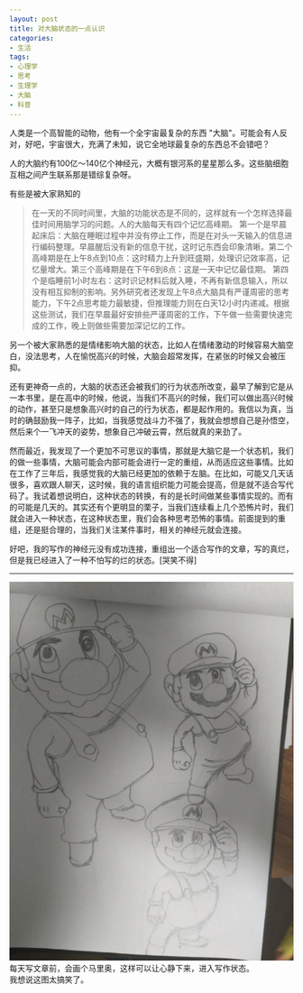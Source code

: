 ```yaml
---
layout: post
title: 对大脑状态的一点认识
categories:
- 生活
tags:
- 心理学
- 思考
- 生理学
- 大脑
- 科普
---
```


人类是一个高智能的动物，他有一个全宇宙最复杂的东西 "大脑"。可能会有人反对，好吧，宇宙很大，充满了未知，说它全地球最复杂的东西总不会错吧？

人的大脑约有100亿～140亿个神经元，大概有银河系的星星那么多。这些脑细胞互相之间产生联系那是错综复杂呀。

有些是被大家熟知的
> 在一天的不同时间里，大脑的功能状态是不同的，这样就有一个怎样选择最佳时间用脑学习的问题。人的大脑每天有四个记忆高峰期。 第一个是早晨起床后：大脑在睡眠过程中并没有停止工作，而是在对头一天输入的信息进行编码整理。早晨醒后没有新的信息干扰，这时记东西会印象清晰。第二个高峰期是在上午8点到10点：这时精力上升到旺盛期，处理识记效率高，记忆量增大。第三个高峰期是在下午6到8点：这是一天中记忆最佳期。 第四个是临睡前1小时左右：这时识记材料后就入睡，不再有新信息输入，所以没有相互抑制的影响。另外研究者还发现上午8点大脑具有严谨周密的思考能力，下午2点思考能力最敏捷，但推理能力则在白天12小时内递减。根据这些测试，我们在早晨最好安排些严谨周密的工作，下午做一些需要快速完成的工作，晚上则做些需要加深记忆的工作。

另一个被大家熟悉的是情绪影响大脑的状态，比如人在情绪激动的时候容易大脑空白，没法思考，人在愉悦高兴的时候，大脑会超常发挥，在紧张的时候又会被压抑。

还有更神奇一点的，大脑的状态还会被我们的行为状态所改变，最早了解到它是从一本书里，是在高中的时候，他说，当我们不高兴的时候，我们可以做出高兴时候的动作，甚至只是想象高兴时的自己的行为状态，都是起作用的。我信以为真，当时的确鼓励我一阵子，比如，当我感觉战斗力不强了，我就会想想自己是孙悟空，然后来个一飞冲天的姿势，想象自己冲破云霄，然后就真的来劲了。


然而最近，我发现了一个更加不可思议的事情，那就是大脑它是一个状态机，我们的做一些事情，大脑可能会内部可能会进行一定的重组，从而适应这些事情。比如在工作了三年后，我感觉我的大脑已经更加的依赖于左脑。在比如，可能又几天话很多，喜欢跟人聊天，这时候，我的语言组织能力可能会提高，但是就不适合写代码了。我试着想说明白，这种状态的转换，有的是长时间做某些事情实现的。而有的可能是几天的。其实还有个更明显的栗子，当我们连续看上几个恐怖片时，我们就会进入一种状态，在这种状态里，我们会各种思考恐怖的事情。前面提到的重组，还是挺合理的，当我们关注某件事时，相关的神经元就会连接。

好吧，我的写作的神经元没有成功连接，重组出一个适合写作的文章，写的真烂，但是我已经进入了一种不怕写的烂的状态。[哭笑不得]

---

![has-selection](/public/img/draw.png)
每天写文章前，会画个马里奥，这样可以让心静下来，进入写作状态。  
我想说这图太搞笑了。